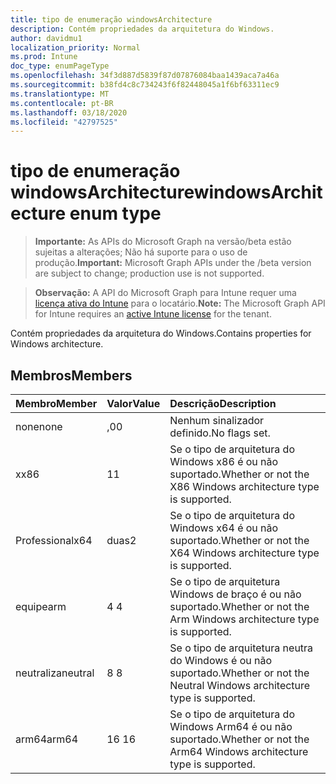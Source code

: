 ```yaml
---
title: tipo de enumeração windowsArchitecture
description: Contém propriedades da arquitetura do Windows.
author: davidmu1
localization_priority: Normal
ms.prod: Intune
doc_type: enumPageType
ms.openlocfilehash: 34f3d887d5839f87d07876084baa1439aca7a46a
ms.sourcegitcommit: b38fd4c8c734243f6f82448045a1f6bf63311ec9
ms.translationtype: MT
ms.contentlocale: pt-BR
ms.lasthandoff: 03/18/2020
ms.locfileid: "42797525"
---
```

# <a name="windowsarchitecture-enum-type"></a><span data-ttu-id="35c60-103">tipo de enumeração windowsArchitecture</span><span class="sxs-lookup"><span data-stu-id="35c60-103">windowsArchitecture enum type</span></span>

> <span data-ttu-id="35c60-104">**Importante:** As APIs do Microsoft Graph na versão/beta estão sujeitas a alterações; Não há suporte para o uso de produção.</span><span class="sxs-lookup"><span data-stu-id="35c60-104">**Important:** Microsoft Graph APIs under the /beta version are subject to change; production use is not supported.</span></span>

> <span data-ttu-id="35c60-105">**Observação:** A API do Microsoft Graph para Intune requer uma [licença ativa do Intune](https://go.microsoft.com/fwlink/?linkid=839381) para o locatário.</span><span class="sxs-lookup"><span data-stu-id="35c60-105">**Note:** The Microsoft Graph API for Intune requires an [active Intune license](https://go.microsoft.com/fwlink/?linkid=839381) for the tenant.</span></span>

<span data-ttu-id="35c60-106">Contém propriedades da arquitetura do Windows.</span><span class="sxs-lookup"><span data-stu-id="35c60-106">Contains properties for Windows architecture.</span></span>

## <a name="members"></a><span data-ttu-id="35c60-107">Membros</span><span class="sxs-lookup"><span data-stu-id="35c60-107">Members</span></span>
|<span data-ttu-id="35c60-108">Membro</span><span class="sxs-lookup"><span data-stu-id="35c60-108">Member</span></span>|<span data-ttu-id="35c60-109">Valor</span><span class="sxs-lookup"><span data-stu-id="35c60-109">Value</span></span>|<span data-ttu-id="35c60-110">Descrição</span><span class="sxs-lookup"><span data-stu-id="35c60-110">Description</span></span>|
|:---|:---|:---|
|<span data-ttu-id="35c60-111">none</span><span class="sxs-lookup"><span data-stu-id="35c60-111">none</span></span>|<span data-ttu-id="35c60-112">,0</span><span class="sxs-lookup"><span data-stu-id="35c60-112">0</span></span>|<span data-ttu-id="35c60-113">Nenhum sinalizador definido.</span><span class="sxs-lookup"><span data-stu-id="35c60-113">No flags set.</span></span>|
|<span data-ttu-id="35c60-114">x</span><span class="sxs-lookup"><span data-stu-id="35c60-114">x86</span></span>|<span data-ttu-id="35c60-115">1</span><span class="sxs-lookup"><span data-stu-id="35c60-115">1</span></span>|<span data-ttu-id="35c60-116">Se o tipo de arquitetura do Windows x86 é ou não suportado.</span><span class="sxs-lookup"><span data-stu-id="35c60-116">Whether or not the X86 Windows architecture type is supported.</span></span>|
|<span data-ttu-id="35c60-117">Professional</span><span class="sxs-lookup"><span data-stu-id="35c60-117">x64</span></span>|<span data-ttu-id="35c60-118">duas</span><span class="sxs-lookup"><span data-stu-id="35c60-118">2</span></span>|<span data-ttu-id="35c60-119">Se o tipo de arquitetura do Windows x64 é ou não suportado.</span><span class="sxs-lookup"><span data-stu-id="35c60-119">Whether or not the X64 Windows architecture type is supported.</span></span>|
|<span data-ttu-id="35c60-120">equipe</span><span class="sxs-lookup"><span data-stu-id="35c60-120">arm</span></span>|<span data-ttu-id="35c60-121">4 </span><span class="sxs-lookup"><span data-stu-id="35c60-121">4</span></span>|<span data-ttu-id="35c60-122">Se o tipo de arquitetura Windows de braço é ou não suportado.</span><span class="sxs-lookup"><span data-stu-id="35c60-122">Whether or not the Arm Windows architecture type is supported.</span></span>|
|<span data-ttu-id="35c60-123">neutraliza</span><span class="sxs-lookup"><span data-stu-id="35c60-123">neutral</span></span>|<span data-ttu-id="35c60-124">8 </span><span class="sxs-lookup"><span data-stu-id="35c60-124">8</span></span>|<span data-ttu-id="35c60-125">Se o tipo de arquitetura neutra do Windows é ou não suportado.</span><span class="sxs-lookup"><span data-stu-id="35c60-125">Whether or not the Neutral Windows architecture type is supported.</span></span>|
|<span data-ttu-id="35c60-126">arm64</span><span class="sxs-lookup"><span data-stu-id="35c60-126">arm64</span></span>|<span data-ttu-id="35c60-127">16 </span><span class="sxs-lookup"><span data-stu-id="35c60-127">16</span></span>|<span data-ttu-id="35c60-128">Se o tipo de arquitetura do Windows Arm64 é ou não suportado.</span><span class="sxs-lookup"><span data-stu-id="35c60-128">Whether or not the Arm64 Windows architecture type is supported.</span></span>|



